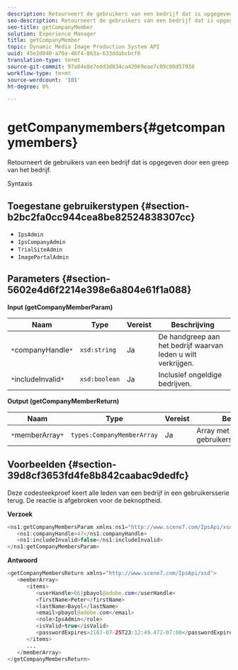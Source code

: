 ```yaml
---
description: Retourneert de gebruikers van een bedrijf dat is opgegeven door een greep van het bedrijf.
seo-description: Retourneert de gebruikers van een bedrijf dat is opgegeven door een greep van het bedrijf.
seo-title: getCompanyMember
solution: Experience Manager
title: getCompanyMember
topic: Dynamic Media Image Production System API
uuid: 45e2d040-a70a-46f4-863a-633ddabcbcf6
translation-type: tm+mt
source-git-commit: 97a84e8e7edd3d834ca42069eae7c09c00d57938
workflow-type: tm+mt
source-wordcount: '101'
ht-degree: 0%

---
```



# getCompanymembers{#getcompanymembers}

Retourneert de gebruikers van een bedrijf dat is opgegeven door een greep van het bedrijf.

Syntaxis

## Toegestane gebruikerstypen {#section-b2bc2fa0cc944cea8be82524838307cc}

* `IpsAdmin`
* `IpsCompanyAdmin`
* `TrialSiteAdmin`
* `ImagePortalAdmin`

## Parameters {#section-5602e4d6f2214e398e6a804e61f1a088}

**Input (getCompanyMemberParam)**

| Naam | Type | Vereist | Beschrijving |
|---|---|---|---|
| `*`companyHandle`*` | `xsd:string` | Ja | De handgreep aan het bedrijf waarvan leden u wilt verkrijgen. |
| `*`includeInvalid`*` | `xsd:boolean` | Ja | Inclusief ongeldige bedrijven. |

**Output (getCompanyMemberReturn)**

| Naam | Type | Vereist | Beschrijving |
|---|---|---|---|
| `*`memberArray`*` | `types:CompanyMemberArray` | Ja | Array met gebruikerslidmaatschappen. |

## Voorbeelden {#section-39d8cf3653fd4fe8b842caabac9dedfc}

Deze codesteekproef keert alle leden van een bedrijf in een gebruikersserie terug. De reactie is afgebroken voor de beknoptheid.

**Verzoek**

```java
<ns1:getCompanyMembersParam xmlns:ns1="http://www.scene7.com/IpsApi/xsd">
   <ns1:companyHandle>47</ns1:companyHandle>
   <ns1:includeInvalid>false</ns1:includeInvalid>
</ns1:getCompanyMembersParam>
```

**Antwoord**

```java
<getCompanyMembersReturn xmlns="http://www.scene7.com/IpsApi/xsd">
   <memberArray>
      <items>
         <userHandle>66|pbayol@adobe.com</userHandle>
         <firstName>Peter</firstName>
         <lastName>Bayol</lastName>
         <email>pbayol@adobe.com</email>
         <role>IpsAdmin</role>
         <isValid>true</isValid>
         <passwordExpires>2107-07-25T23:12:49.472-07:00</passwordExpires>
      </items>
      ...
   </memberArray>
</getCompanyMembersReturn>
```

